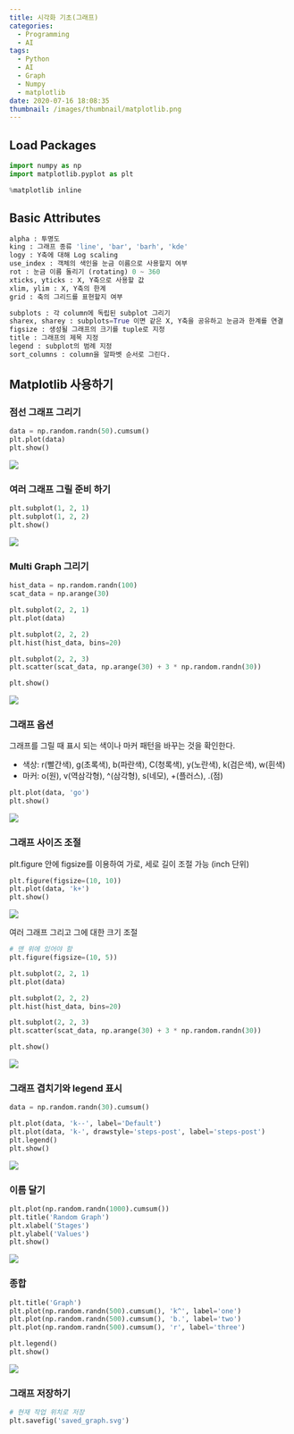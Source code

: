 ```yaml
---
title: 시각화 기초(그래프)
categories:
  - Programming
  - AI
tags:
  - Python
  - AI
  - Graph
  - Numpy
  - matplotlib
date: 2020-07-16 18:08:35
thumbnail: /images/thumbnail/matplotlib.png
---
```


## Load Packages

```python
import numpy as np
import matplotlib.pyplot as plt

%matplotlib inline
```

## Basic Attributes

```python
alpha : 투명도
king : 그래프 종류 'line', 'bar', 'barh', 'kde'
logy : Y축에 대해 Log scaling
use_index : 객체의 색인을 눈금 이름으로 사용할지 여부
rot : 눈금 이름 돌리기 (rotating) 0 ~ 360
xticks, yticks : X, Y축으로 사용할 값
xlim, ylim : X, Y축의 한계
grid : 축의 그리드를 표현할지 여부

subplots : 각 column에 독립된 subplot 그리기
sharex, sharey : subplots=True 이면 같은 X, Y축을 공유하고 눈금과 한계를 연결
figsize : 생성될 그래프의 크기를 tuple로 지정
title : 그래프의 제목 지정
legend : subplot의 범례 지정
sort_columns : column을 알파벳 순서로 그린다.
```

## Matplotlib 사용하기

### 점선 그래프 그리기

```python
data = np.random.randn(50).cumsum()
plt.plot(data)
plt.show()
```

![](/images/ai/graph/1.png)

### 여러 그래프 그릴 준비 하기

```python
plt.subplot(1, 2, 1)
plt.subplot(1, 2, 2)
plt.show()
```

![](/images/ai/graph/2.png)

### Multi Graph 그리기

```python
hist_data = np.random.randn(100)
scat_data = np.arange(30)

plt.subplot(2, 2, 1)
plt.plot(data)

plt.subplot(2, 2, 2)
plt.hist(hist_data, bins=20)

plt.subplot(2, 2, 3)
plt.scatter(scat_data, np.arange(30) + 3 * np.random.randn(30))

plt.show()
```

![](/images/ai/graph/3.png)

### 그래프 옵션

그래프를 그릴 때 표시 되는 색이나 마커 패턴을 바꾸는 것을 확인한다.

- 색상: r(빨간색), g(초록색), b(파란색), C(청록색), y(노란색), k(검은색), w(흰색)
- 마커: o(원), v(역삼각형), ^(삼각형), s(네모), +(플러스), .(점)

```python
plt.plot(data, 'go')
plt.show()
```

![](/images/ai/graph/4.png)

### 그래프 사이즈 조절

plt.figure 안에 figsize를 이용하여 가로, 세로 길이 조절 가능 (inch 단위)

```python
plt.figure(figsize=(10, 10))
plt.plot(data, 'k+')
plt.show()
```

![](/images/ai/graph/5.png)

여러 그래프 그리고 그에 대한 크기 조절

```python
# 맨 위에 있어야 함
plt.figure(figsize=(10, 5))

plt.subplot(2, 2, 1)
plt.plot(data)

plt.subplot(2, 2, 2)
plt.hist(hist_data, bins=20)

plt.subplot(2, 2, 3)
plt.scatter(scat_data, np.arange(30) + 3 * np.random.randn(30))

plt.show()
```

![](/images/ai/graph/6.png)

### 그래프 겹치기와 legend 표시

```python
data = np.random.randn(30).cumsum()

plt.plot(data, 'k--', label='Default')
plt.plot(data, 'k-', drawstyle='steps-post', label='steps-post')
plt.legend()
plt.show()
```

![](/images/ai/graph/7.png)

### 이름 달기

```python
plt.plot(np.random.randn(1000).cumsum())
plt.title('Random Graph')
plt.xlabel('Stages')
plt.ylabel('Values')
plt.show()
```

![](/images/ai/graph/8.png)

### 종합

```python
plt.title('Graph')
plt.plot(np.random.randn(500).cumsum(), 'k^', label='one')
plt.plot(np.random.randn(500).cumsum(), 'b.', label='two')
plt.plot(np.random.randn(500).cumsum(), 'r', label='three')

plt.legend()
plt.show()
```

![](/images/ai/graph/9.png)

### 그래프 저장하기

```python
# 현재 작업 위치로 저장
plt.savefig('saved_graph.svg')
```
